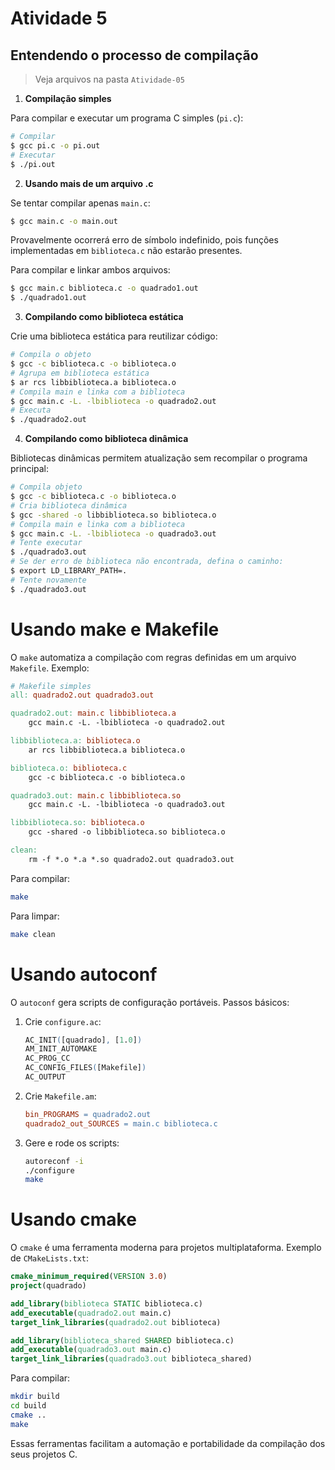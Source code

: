 # Atividade 5

## Entendendo o processo de compilação

> Veja arquivos na pasta `Atividade-05`

1. **Compilação simples**

Para compilar e executar um programa C simples (`pi.c`):

```bash
# Compilar
$ gcc pi.c -o pi.out
# Executar
$ ./pi.out
```

2. **Usando mais de um arquivo .c**

Se tentar compilar apenas `main.c`:

```bash
$ gcc main.c -o main.out
```
Provavelmente ocorrerá erro de símbolo indefinido, pois funções implementadas em `biblioteca.c` não estarão presentes.

Para compilar e linkar ambos arquivos:

```bash
$ gcc main.c biblioteca.c -o quadrado1.out
$ ./quadrado1.out
```

3. **Compilando como biblioteca estática**

Crie uma biblioteca estática para reutilizar código:

```bash
# Compila o objeto
$ gcc -c biblioteca.c -o biblioteca.o
# Agrupa em biblioteca estática
$ ar rcs libbiblioteca.a biblioteca.o
# Compila main e linka com a biblioteca
$ gcc main.c -L. -lbiblioteca -o quadrado2.out
# Executa
$ ./quadrado2.out
```

4. **Compilando como biblioteca dinâmica**

Bibliotecas dinâmicas permitem atualização sem recompilar o programa principal:

```bash
# Compila objeto
$ gcc -c biblioteca.c -o biblioteca.o
# Cria biblioteca dinâmica
$ gcc -shared -o libbiblioteca.so biblioteca.o
# Compila main e linka com a biblioteca
$ gcc main.c -L. -lbiblioteca -o quadrado3.out
# Tente executar
$ ./quadrado3.out
# Se der erro de biblioteca não encontrada, defina o caminho:
$ export LD_LIBRARY_PATH=.
# Tente novamente
$ ./quadrado3.out
```

# Usando make e Makefile

O `make` automatiza a compilação com regras definidas em um arquivo `Makefile`. Exemplo:

```makefile
# Makefile simples
all: quadrado2.out quadrado3.out

quadrado2.out: main.c libbiblioteca.a
	gcc main.c -L. -lbiblioteca -o quadrado2.out

libbiblioteca.a: biblioteca.o
	ar rcs libbiblioteca.a biblioteca.o

biblioteca.o: biblioteca.c
	gcc -c biblioteca.c -o biblioteca.o

quadrado3.out: main.c libbiblioteca.so
	gcc main.c -L. -lbiblioteca -o quadrado3.out

libbiblioteca.so: biblioteca.o
	gcc -shared -o libbiblioteca.so biblioteca.o

clean:
	rm -f *.o *.a *.so quadrado2.out quadrado3.out
```

Para compilar:
```bash
make
```
Para limpar:
```bash
make clean
```

# Usando autoconf

O `autoconf` gera scripts de configuração portáveis. Passos básicos:
1. Crie `configure.ac`:
   ```m4
   AC_INIT([quadrado], [1.0])
   AM_INIT_AUTOMAKE
   AC_PROG_CC
   AC_CONFIG_FILES([Makefile])
   AC_OUTPUT
   ```
2. Crie `Makefile.am`:
   ```makefile
   bin_PROGRAMS = quadrado2.out
   quadrado2_out_SOURCES = main.c biblioteca.c
   ```
3. Gere e rode os scripts:
   ```bash
   autoreconf -i
   ./configure
   make
   ```

# Usando cmake

O `cmake` é uma ferramenta moderna para projetos multiplataforma. Exemplo de `CMakeLists.txt`:
```cmake
cmake_minimum_required(VERSION 3.0)
project(quadrado)

add_library(biblioteca STATIC biblioteca.c)
add_executable(quadrado2.out main.c)
target_link_libraries(quadrado2.out biblioteca)

add_library(biblioteca_shared SHARED biblioteca.c)
add_executable(quadrado3.out main.c)
target_link_libraries(quadrado3.out biblioteca_shared)
```
Para compilar:
```bash
mkdir build
cd build
cmake ..
make
```

Essas ferramentas facilitam a automação e portabilidade da compilação dos seus projetos C.

